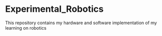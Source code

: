 # Experimental_Robotics
This repository contains my hardware and software implementation of my learning on robotics
